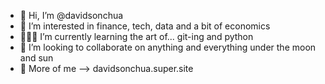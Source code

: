 - 👋 Hi, I’m @davidsonchua
- 👀 I’m interested in finance, tech, data and a bit of economics 
- 👨🏼‍💻 I’m currently learning the art of... git-ing and python
- 🤝 I’m looking to collaborate on anything and everything under the moon and sun
- 🤖 More of me --> davidsonchua.super.site 

<!---
davidsonchua/davidsonchua is a ✨ special ✨ repository because its `README.md` (this file) appears on your GitHub profile.
You can click the Preview link to take a look at your changes.
--->
